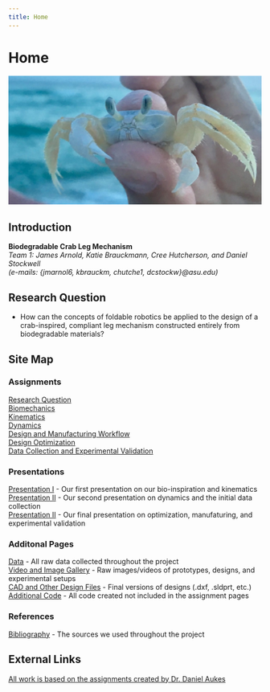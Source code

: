 ```yaml
---
title: Home
---
```


# Home

![alt_text](images/ghostCrab.jpg "Image of a ghost crab")

## Introduction

**Biodegradable Crab Leg Mechanism**  
_Team 1: James Arnold, Katie Brauckmann, Cree Hutcherson, and Daniel Stockwell_   
_(e-mails: {jmarnol6, kbrauckm, chutche1, dcstockw}@asu.edu)_

## Research Question

* How can the concepts of foldable robotics be applied to the design of a crab-inspired, compliant leg mechanism constructed entirely from biodegradable materials?

## Site Map

### Assignments

[Research Question](/assignment1)   
[Biomechanics](/assignment2)  
[Kinematics](https://nbviewer.jupyter.org/url/arnoldjames98.github.io/systemKinematics.ipynb)  
[Dynamics](https://nbviewer.jupyter.org/url/arnoldjames98.github.io/systemDynamicsAll.ipynb)  
[Design and Manufacturing Workflow](https://nbviewer.jupyter.org/url/arnoldjames98.github.io/designManufacturing.ipynb)  
[Design Optimization](https://nbviewer.jupyter.org/url/arnoldjames98.github.io/designOptimization.ipynb)  
[Data Collection and Experimental Validation](https://nbviewer.jupyter.org/url/arnoldjames98.github.io/dataCollection.ipynb)  

### Presentations

[Presentation I](/presentation1) - Our first presentation on our bio-inspiration and kinematics  
[Presentation II](/presentation2) - Our second presentation on dynamics and the initial data collection  
[Presentation II](/presentation2) - Our final presentation on optimization, manufaturing, and experimental validation

### Additonal Pages

[Data](/data) - All raw data collected throughout the project   
[Video and Image Gallery](/videoImageGallery) - Raw images/videos of prototypes, designs, and experimental setups   
[CAD and Other Design Files](/cadDesignFiles) - Final versions of designs (.dxf, .sldprt, etc.)   
[Additional Code](/additionalCode) - All code created not included in the assignment pages   


### References 

[Bibliography](/bibliography) - The sources we used throughout the project   


## External Links

[All work is based on the assignments created by Dr. Daniel Aukes](https://egr557.github.io/)
